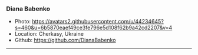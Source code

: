 ### Diana Babenko
- Photo: https://avatars2.githubusercontent.com/u/44234645?s=460&u=6b5870eaef49ce3fe796e5d108f62b9a42cd2207&v=4
- Location: Cherkasy, Ukraine
- Github: https://github.com/DianaBabenko
***
